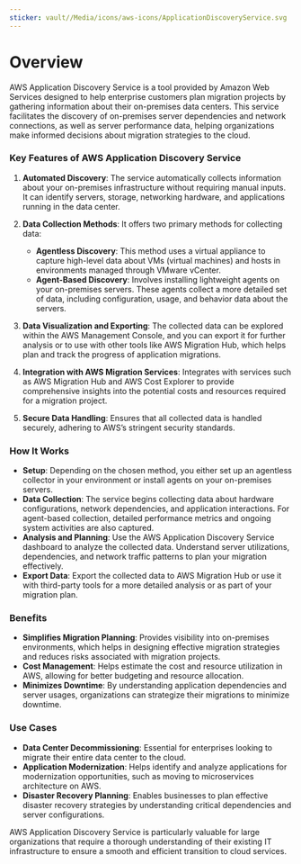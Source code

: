 ```yaml
---
sticker: vault//Media/icons/aws-icons/ApplicationDiscoveryService.svg
---
```

# Overview

AWS Application Discovery Service is a tool provided by Amazon Web Services designed to help enterprise customers plan migration projects by gathering information about their on-premises data centers. This service facilitates the discovery of on-premises server dependencies and network connections, as well as server performance data, helping organizations make informed decisions about migration strategies to the cloud.

### Key Features of AWS Application Discovery Service

1. **Automated Discovery**: The service automatically collects information about your on-premises infrastructure without requiring manual inputs. It can identify servers, storage, networking hardware, and applications running in the data center.
    
2. **Data Collection Methods**: It offers two primary methods for collecting data:
    
    - **Agentless Discovery**: This method uses a virtual appliance to capture high-level data about VMs (virtual machines) and hosts in environments managed through VMware vCenter.
    - **Agent-Based Discovery**: Involves installing lightweight agents on your on-premises servers. These agents collect a more detailed set of data, including configuration, usage, and behavior data about the servers.
3. **Data Visualization and Exporting**: The collected data can be explored within the AWS Management Console, and you can export it for further analysis or to use with other tools like AWS Migration Hub, which helps plan and track the progress of application migrations.
    
4. **Integration with AWS Migration Services**: Integrates with services such as AWS Migration Hub and AWS Cost Explorer to provide comprehensive insights into the potential costs and resources required for a migration project.
    
5. **Secure Data Handling**: Ensures that all collected data is handled securely, adhering to AWS’s stringent security standards.
    

### How It Works

- **Setup**: Depending on the chosen method, you either set up an agentless collector in your environment or install agents on your on-premises servers.
- **Data Collection**: The service begins collecting data about hardware configurations, network dependencies, and application interactions. For agent-based collection, detailed performance metrics and ongoing system activities are also captured.
- **Analysis and Planning**: Use the AWS Application Discovery Service dashboard to analyze the collected data. Understand server utilizations, dependencies, and network traffic patterns to plan your migration effectively.
- **Export Data**: Export the collected data to AWS Migration Hub or use it with third-party tools for a more detailed analysis or as part of your migration plan.

### Benefits

- **Simplifies Migration Planning**: Provides visibility into on-premises environments, which helps in designing effective migration strategies and reduces risks associated with migration projects.
- **Cost Management**: Helps estimate the cost and resource utilization in AWS, allowing for better budgeting and resource allocation.
- **Minimizes Downtime**: By understanding application dependencies and server usages, organizations can strategize their migrations to minimize downtime.

### Use Cases

- **Data Center Decommissioning**: Essential for enterprises looking to migrate their entire data center to the cloud.
- **Application Modernization**: Helps identify and analyze applications for modernization opportunities, such as moving to microservices architecture on AWS.
- **Disaster Recovery Planning**: Enables businesses to plan effective disaster recovery strategies by understanding critical dependencies and server configurations.

AWS Application Discovery Service is particularly valuable for large organizations that require a thorough understanding of their existing IT infrastructure to ensure a smooth and efficient transition to cloud services.